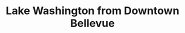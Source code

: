 ---
title: "Lake Washington from Downtown Bellevue"
layout: picture
picture: "/assets/posts/2016/2016-03-17-lake-washington-from-downtown-bellevue/20160317_160611442_iOS.jpg"
tags:
  - Downtown
  - Sky
  - Bellevue
  - Lake Washington
  - Microsoft Campus
  - Photograph
---